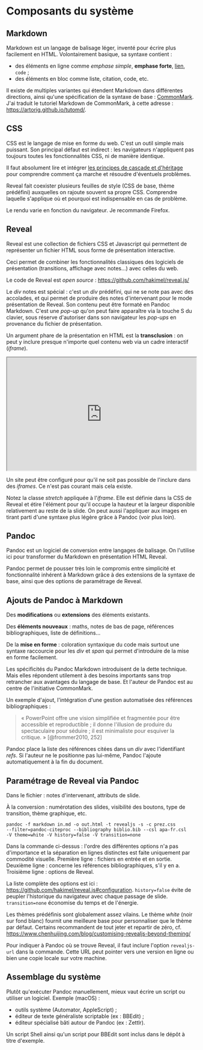 # Composants du système

## Markdown

Markdown est un langage de balisage léger, inventé pour écrire plus facilement en HTML. Volontairement basique, sa syntaxe contient :

- des éléments en ligne comme *emphase simple*, **emphase forte**, [lien](https://artorig.github.io/tutomd/), `code` ;
- des éléments en bloc comme liste, citation, code, etc.

Il existe de multiples variantes qui étendent Markdown dans différentes directions, ainsi qu'une spécification de la syntaxe de base : [CommonMark](https://commonmark.org/). J'ai traduit le tutoriel Markdown de CommonMark, à cette adresse : <https://artorig.github.io/tutomd/>.

## CSS

CSS est le langage de mise en forme du web. C'est un outil simple mais puissant. Son principal défaut est indirect : les navigateurs n'appliquent pas toujours toutes les fonctionnalités CSS, ni de manière identique.

Il faut absolument lire et intégrer [les principes de cascade et d'héritage](https://developer.mozilla.org/fr/docs/Apprendre/CSS/Building_blocks/Cascade_et_heritage) pour comprendre comment ça marche et résoudre d'éventuels problèmes.

Reveal fait coexister plusieurs feuilles de style (CSS de base, thème prédéfini) auxquelles on rajoute souvent sa propre CSS. Comprendre laquelle s'applique où et pourquoi est indispensable en cas de problème.

Le rendu varie en fonction du navigateur. Je recommande Firefox.

## Reveal

Reveal est une collection de fichiers CSS et Javascript qui permettent de représenter un fichier HTML sous forme de présentation interactive.

Ceci permet de combiner les fonctionnalités classiques des logiciels de présentation (transitions, affichage avec notes…) avec celles du web.

Le code de Reveal est *open source* : <https://github.com/hakimel/reveal.js/>

Le *div* notes est spécial : c'est un *div* prédéfini, qui ne se note pas avec des accolades, et qui permet de produire des notes d'intervenant pour le mode présentation de Reveal. Son contenu peut être formaté en Pandoc Markdown. C'est une *pop-up* qu'on peut faire apparaître via la touche S du clavier, sous réserve d'autoriser dans son navigateur les *pop-ups* en provenance du fichier de présentation.

Un argument phare de la présentation en HTML est la **transclusion** : on peut y inclure presque n'importe quel contenu web via un cadre interactif (*iframe*).

<iframe src="https://fr.wikipedia.org/wiki/Transclusion" width="100%" height="300px"><https://fr.wikipedia.org/wiki/Transclusion></iframe>

Un site peut être configuré pour qu'il ne soit pas possible de l'inclure dans des *iframes*. Ce n'est pas courant mais cela existe.

Notez la classe *stretch* appliquée à l'*iframe*. Elle est définie dans la CSS de Reveal et étire l'élément pour qu'il occupe la hauteur et la largeur disponible relativement au reste de la slide. On peut aussi l'appliquer aux images en tirant parti d'une syntaxe plus légère grâce à Pandoc (voir plus loin).

## Pandoc

Pandoc est un logiciel de conversion entre langages de balisage. On l'utilise ici pour transformer du Markdown en présentation HTML Reveal.

Pandoc permet de pousser très loin le compromis entre simplicité et fonctionnalité inhérent à Markdown grâce à des extensions de la syntaxe de base, ainsi que des options de paramétrage de Reveal.

## Ajouts de Pandoc à Markdown

Des **modifications** ou **extensions** des éléments existants.

Des **éléments nouveaux** : maths, notes de bas de page, références bibliographiques, liste de définitions…

De la **mise en forme** : coloration syntaxique du code mais surtout une syntaxe raccourcie pour les *div* et *span* qui permet d'introduire de la mise en forme facilement.

Les spécificités du Pandoc Markdown introduisent de la dette technique. Mais elles répondent utilement à des besoins importants sans trop retrancher aux avantages du langage de base. Et l'auteur de Pandoc est au centre de l'initiative CommonMark.

Un exemple d'ajout, l'intégration d'une gestion automatisée des références bibliographiques :

> « PowerPoint offre une vision simplifiée et fragmentée pour être accessible et reproductible ; il donne l'illusion de produire du spectaculaire pour séduire ; il est minimaliste pour esquiver la critique. » [@frommer2010, 252]

Pandoc place la liste des références citées dans un *div* avec l'identifiant *refs*. Si l'auteur ne le positionne pas lui-même, Pandoc l'ajoute automatiquement à la fin du document.

## Paramétrage de Reveal via Pandoc

Dans le fichier : notes d'intervenant, attributs de slide.

À la conversion : numérotation des slides, visibilité des boutons, type de transition, thème graphique, etc.

```
pandoc -f markdown in.md -o out.html -t revealjs -s -c prez.css
--filter=pandoc-citeproc --bibliography biblio.bib --csl apa-fr.csl
-V theme=white -V history=false -V transition=none
```

Dans la commande ci-dessus : l'ordre des différentes options n'a pas d'importance et la séparation en lignes distinctes est faite uniquement par commodité visuelle. Première ligne : fichiers en entrée et en sortie. Deuxième ligne : concerne les références bibliographiques, s'il y en a. Troisième ligne : options de Reveal.

La liste complète des options est ici : <https://github.com/hakimel/reveal.js#configuration>. `history=false` évite de peupler l'historique du navigateur avec chaque passage de slide. `transition=none` économise du temps et de l'énergie.

Les thèmes prédéfinis sont globalement assez vilains. Le thème *white* (noir sur fond blanc) fournit une meilleure base pour personnaliser que le thème par défaut. Certains recommandent de tout jeter et repartir de zéro, cf. <https://www.chenhuijing.com/blog/customising-revealjs-beyond-theming/>

Pour indiquer à Pandoc où se trouve Reveal, il faut inclure l'option `revealjs-url` dans la commande. Cette URL peut pointer vers une version en ligne ou bien une copie locale sur votre machine.

## Assemblage du système

Plutôt qu'exécuter Pandoc manuellement, mieux vaut écrire un script ou utiliser un logiciel. Exemple (macOS) :

- outils système (Automator, AppleScript) ;
- éditeur de texte généraliste scriptable (ex : BBEdit) ;
- éditeur spécialisé bâti autour de Pandoc (ex : Zettlr).

Un script Shell ainsi qu'un script pour BBEdit sont inclus dans le dépôt à titre d'exemple.